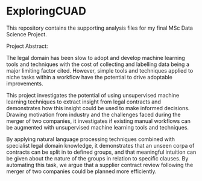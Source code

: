 # ExploringCUAD
This repository contains the supporting analysis files for my final MSc Data Science Project.  

Project Abstract:

The legal domain has been slow to adopt and develop machine learning tools and techniques with the cost of collecting and labelling data being a major limiting factor cited.  However, simple tools and techniques applied to niche tasks within a workflow have the potential to drive adoptable improvements.

This project investigates the potential of using unsupervised machine learning techniques to extract insight from legal contracts and demonstrates how this insight could be used to make informed decisions.
Drawing motivation from industry and the challenges faced during the merger of two companies, it investigates if existing manual workflows can be augmented with unsupervised machine learning tools and techniques.

By applying natural language processing techniques combined with specialist legal domain knowledge, it demonstrates that an unseen corpa of contracts can be split in to defined groups, and that meaningful intuition can be given about the nature of the groups in relation to specific clauses.  By automating this task, we argue that a supplier contract review following the merger of two companies could be planned more efficiently.
